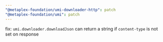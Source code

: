 ```yaml
---
"@metaplex-foundation/umi-downloader-http": patch
"@metaplex-foundation/umi": patch
---
```


fix: `umi.downloader.downloadJson` can return a string if `content-type` is not set on response
